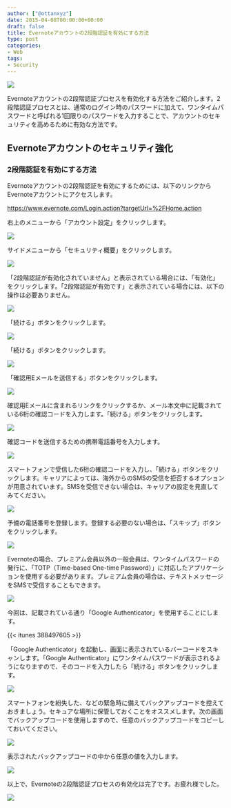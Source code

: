 ```yaml
---
author: ["@ottanxyz"]
date: 2015-04-08T00:00:00+00:00
draft: false
title: Evernoteアカウントの2段階認証を有効にする方法
type: post
categories:
- Web
tags:
- Security
---
```


![](150406-55224a814e472.jpg)






Evernoteアカウントの2段階認証プロセスを有効化する方法をご紹介します。2段階認証プロセスとは、通常のログイン時のパスワードに加えて、ワンタイムパスワードと呼ばれる1回限りのパスワードを入力することで、アカウントのセキュリティを高めるために有効な方法です。





## Evernoteアカウントのセキュリティ強化





### 2段階認証を有効にする方法





Evernoteアカウントの2段階認証を有効にするためには、以下のリンクからEvernoteアカウントにアクセスします。



https://www.evernote.com/Login.action?targetUrl=%2FHome.action



右上のメニューから「アカウント設定」をクリックします。





![](150406-55224a822061c.png)






サイドメニューから「セキュリティ概要」をクリックします。





![](150406-55224a8403d2b.png)






「2段階認証が有効化されていません」と表示されている場合には、「有効化」をクリックします。「2段階認証が有効です」と表示されている場合には、以下の操作は必要ありません。





![](150406-55224a84d8f5f.png)






「続ける」ボタンをクリックします。





![](150406-55224a86872d9.png)






「続ける」ボタンをクリックします。





![](150406-55224a8921dde.png)






「確認用Eメールを送信する」ボタンをクリックします。





![](150406-55224a8b0e95e.png)






確認用Eメールに含まれるリンクをクリックするか、メール本文中に記載されている6桁の確認コードを入力します。「続ける」ボタンをクリックします。





![](150406-55224a8ccff3c.png)






確認コードを送信するための携帯電話番号を入力します。





![](150406-55224a8e8d4e9.png)






スマートフォンで受信した6桁の確認コードを入力し、「続ける」ボタンをクリックします。キャリアによっては、海外からのSMSの受信を拒否するオプションが用意されています。SMSを受信できない場合は、キャリアの設定を見直してみてください。





![](150406-55224a9029b3e.png)






予備の電話番号を登録します。登録する必要のない場合は、「スキップ」ボタンをクリックします。





![](150406-55224a91db32b.png)






Evernoteの場合、プレミアム会員以外の一般会員は、ワンタイムパスワードの発行に、「TOTP（Time-based One-time Password）」に対応したアプリケーションを使用する必要があります。プレミアム会員の場合は、テキストメッセージをSMSで受信することもできます。





![](150406-55224a93c72f3.png)






今回は、記載されている通り「Google Authenticator」を使用することにします。



{{< itunes 388497605 >}}



「Google Authenticator」を起動し、画面に表示されているバーコードをスキャンします。「Google Authenticator」にワンタイムパスワードが表示されるようになりますので、そのコードを入力したら「続ける」ボタンをクリックします。





![](150406-55224a994a338.png)






スマートフォンを紛失した、などの緊急時に備えてバックアップコードを控えておきましょう。セキュアな場所に保管しておくことをオススメします。次の画面でバックアップコードを使用しますので、任意のバックアップコードをコピーしておいてください。





![](150406-55224a9be8e67.png)






表示されたバックアップコードの中から任意の値を入力します。





![](150406-55224a9f8aeb0.png)






以上で、Evernoteの2段階認証プロセスの有効化は完了です。お疲れ様でした。





![](150406-55224aa11195b.png)
